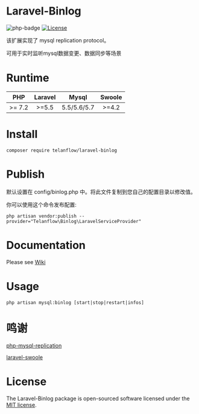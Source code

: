 # Laravel-Binlog
![php-badge](https://img.shields.io/badge/php-%3E%3D%207.2-8892BF.svg)
[![License](https://poser.pugx.org/telanflow/laravel-binlog/license)](https://packagist.org/packages/telanflow/laravel-binlog)

该扩展实现了 mysql replication protocol。

可用于实时监听mysql数据变更、数据同步等场景

# Runtime

| PHP     | Laravel | Mysql | Swoole  |
|:-------:|:-------:|:-----:|:-------:|
| >= 7.2   | >=5.5   | 5.5/5.6/5.7  | >=4.2 |

# Install

```
composer require telanflow/laravel-binlog
```

# Publish

默认设置在 config/binlog.php 中。将此文件复制到您自己的配置目录以修改值。

你可以使用这个命令发布配置:
```
php artisan vendor:publish --provider="Telanflow\Binlog\LaravelServiceProvider"
```

# Documentation
Please see [Wiki](https://github.com/telanflow/laravel-binlog/wiki)

# Usage

```
php artisan mysql:binlog [start|stop|restart|infos]
```

# 鸣谢

[php-mysql-replication](https://github.com/krowinski/php-mysql-replication)

[laravel-swoole](https://github.com/swooletw/laravel-swoole)

# License
The Laravel-Binlog package is open-sourced software licensed under the [MIT license](https://opensource.org/licenses/MIT).